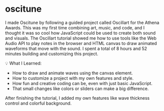 # oscitune
I made Oscitune by following a guided project called Oscillart for the Athena Awards.
This was my first time combining art, music, and code, and I thought it was so cool how JavaScript could be used to create both sound and visuals. 
The Oscillart tutorial showed me how to use tools like the Web Audio API to play notes in the browser and HTML canvas to draw animated waveforms that move with the sound.
I spent a total of 8 hours and 52 minutes building and customizing this project.

💡 What I Learned:
- How to draw and animate waves using the canvas element.
- How to customize a project with my own features and style.
- How fun and creative coding can be, even with just basic JavaScript.
- That small changes like colors or sliders can make a big difference.

After finishing the tutorial, I added my own features like wave thickness control and colorful background.

